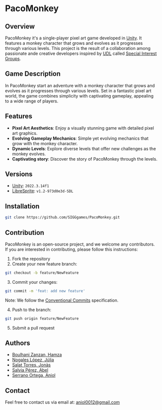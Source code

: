 # PacoMonkey

## Overview

PacoMonkey it's a single-player pixel art game developed in [Unity](https://unity.com/products/unity-engine).
It features a monkey character that grows and evolves as it progresses through various levels.
This project is the result of a collaboration among passionate ande creative developers inspired by [UDL](https://www.udl.cat/ca/en/) called [Special Interest Groups](https://github.com/orgs/SIGGgames/teams/siggames-team).

## Game Description
In PacoMonkey start an adventure with a monkey character that grows and evolves as it 
progresses through various levels. Set in a fantastic pixel art world, the game combines simplicity 
with captivating gameplay, appealing to a wide range of players.

## Features
- **Pixel Art Aesthetics**: Enjoy a visually stunning game with detailed pixel art graphics.
- **Evolving Gameplay Mechanics**: Simple yet evolving mechanics that grow with the monkey character.
- **Dynamic Levels**: Explore diverse levels that offer new challenges as the monkey evolves.
- **Captivating story**: Discover the story of PacoMonkey through the levels.

## Versions
- [Unity](https://unity.com/products/unity-engine): `2022.3.14f1` <br>
- [LibreSprite](https://libresprite.github.io/#!/downloads): `v1.2-973d0e3d-SDL` <br>

## Installation

````sh
git clone https://github.com/SIGGgames/PacoMonkey.git
````

<!-- TODO: Add How to Play instructions -->
<!-- TODO: Link game launcher -->

## Contribution

PacoMonkey is an open-source project, and we welcome any contributors. If you are interested in contributing, please follow this instructions:

1. Fork the repository
2. Create your new feature branch: 
```sh
git checkout -b feature/NewFeature
```
3. Commit your changes: 
```sh
git commit -m 'feat: add new feature'
```
Note: We follow the [Conventional Commits](https://www.conventionalcommits.org/en/v1.0.0/) specification.

4. Push to the branch: 
```sh
git push origin feature/NewFeature
```
5. Submit a pull request

## Authors

- [Boulhani Zanzan, Hamza](https://github.com/Jamshaa)
- [Nogales López, Júlia](https://github.com/julianogales)
- [Salat Torres, Jonàs](https://github.com/Quiracle)
- [Salvia Pérez, Abel](https://github.com/Abelitux)
- [Serrano Ortega, Aniol](https://github.com/Aniol0012)

## Contact
Feel free to contact us via email at: [aniol0012@gmail.com](mailto:aniol0012@gmail.com)